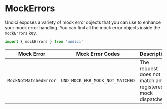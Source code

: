 # MockErrors

Undici exposes a variety of mock error objects that you can use to enhance your mock error handling.
You can find all the mock error objects inside the `mockErrors` key.

```js
import { mockErrors } from 'undici';
```

| Mock Error            | Mock Error Codes                | Description                                                |
| --------------------- | ------------------------------- | ---------------------------------------------------------- |
| `MockNotMatchedError` | `UND_MOCK_ERR_MOCK_NOT_MATCHED` | The request does not match any registered mock dispatches. |
